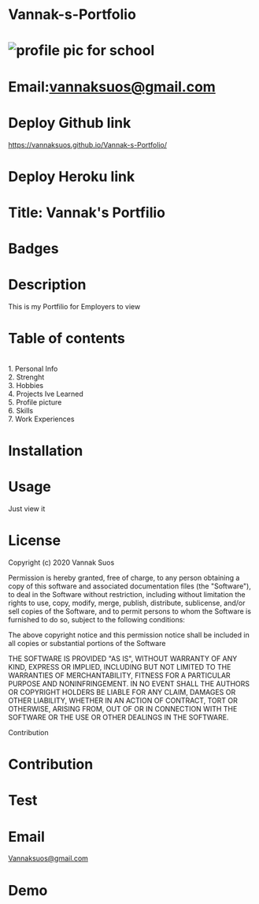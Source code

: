 # Vannak-s-Portfolio


# ![profile pic for school](https://avatars1.githubusercontent.com/u/59664686?v=4)

# Email:vannaksuos@gmail.com

# Deploy Github link
https://vannaksuos.github.io/Vannak-s-Portfolio/ 

# Deploy Heroku link


# Title: Vannak's Portfilio

# Badges


# Description
This is my Portfilio for Employers to view

# Table of contents
<br/>1. Personal Info<br/>2. Strenght<br/>3. Hobbies<br/>4. Projects Ive Learned<br/>5. Profile picture<br/>6. Skills<br/>7. Work Experiences<br/>

# Installation


# Usage
Just view it

# License
Copyright (c) 2020 Vannak Suos

Permission is hereby granted, free of charge, to any person obtaining a copy of this software and associated documentation files (the "Software"), to deal in the Software without restriction, including without limitation the rights to use, copy, modify, merge, publish, distribute, sublicense, and/or sell copies of the Software, and to permit persons to whom the Software is furnished to do so, subject to the following conditions:

The above copyright notice and this permission notice shall be included in all copies or substantial portions of the Software

THE SOFTWARE IS PROVIDED "AS IS", WITHOUT WARRANTY OF ANY KIND, EXPRESS OR IMPLIED, INCLUDING BUT NOT LIMITED TO THE WARRANTIES OF MERCHANTABILITY, FITNESS FOR A PARTICULAR PURPOSE AND NONINFRINGEMENT. IN NO EVENT SHALL THE AUTHORS OR COPYRIGHT HOLDERS BE LIABLE FOR ANY CLAIM, DAMAGES OR OTHER LIABILITY, WHETHER IN AN ACTION OF CONTRACT, TORT OR OTHERWISE, ARISING FROM, OUT OF OR IN CONNECTION WITH THE SOFTWARE OR THE USE OR OTHER DEALINGS IN THE SOFTWARE.

Contribution


# Contribution


# Test


# Email
Vannaksuos@gmail.com

# Demo
